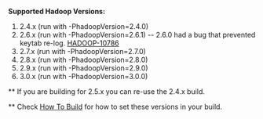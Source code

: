 **Supported Hadoop Versions:**

1. 2.4.x (run with -PhadoopVersion=2.4.0)
2. 2.6.x (run with -PhadoopVersion=2.6.1) -- 2.6.0 had a bug that prevented keytab re-log. [HADOOP-10786](https://issues.apache.org/jira/browse/Hadoop-10786)
3. 2.7.x (run with -PhadoopVersion=2.7.0)
4. 2.8.x (run with -PhadoopVersion=2.8.0)
5. 2.9.x (run with -PhadoopVersion=2.9.0)
6. 3.0.x (run with -PhadoopVersion=3.0.0)

** If you are building for 2.5.x you can re-use the 2.4.x build.

** Check [How To Build](Getting_Started/How_To_Build.md) for how to set these versions in your build.